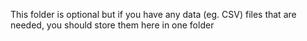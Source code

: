 This folder is optional but if you have any data (eg. CSV) files that are needed, you should store them here in one folder